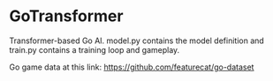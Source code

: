 # GoTransformer

Transformer-based Go AI. model.py contains the model definition and train.py contains a training loop and gameplay. 

Go game data at this link: https://github.com/featurecat/go-dataset
